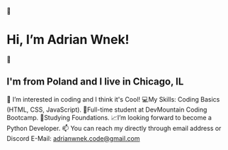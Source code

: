 👋<h1>Hi, I’m Adrian Wnek!</h1>👋

<h2>I'm from Poland and I live in Chicago, IL</h2>

👀 I’m interested in coding and I think it's Cool!
💻My Skills: Coding Basics (HTML, CSS, JavaScript).
📖Full-time student at DevMountain Coding Bootcamp.
🌱Studying Foundations.
📈I’m looking forward to become a Python Developer.
📫 You can reach my directly through email address or Discord
E-Mail: adrianwnek.code@gmail.com
<!---
AdrianWnek/AdrianWnek is a ✨ special ✨ repository because its `README.md` (this file) appears on your GitHub profile.
You can click the Preview link to take a look at your changes.
--->
